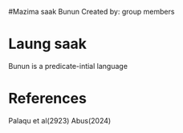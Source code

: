 #Mazima saak Bunun
Created by: group members

# Laung saak
Bunun is a predicate-intial language

# References
Palaqu et al(2923)
Abus(2024)
